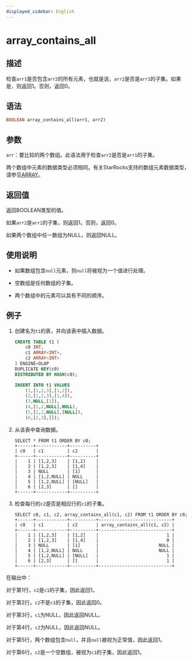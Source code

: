 ```yaml
---
displayed_sidebar: English
---
```


# array_contains_all

## 描述

检查`arr1`是否包含`arr2`的所有元素，也就是说，`arr2`是否是`arr1`的子集。如果是，则返回1。否则，返回0。

## 语法

~~~Haskell
BOOLEAN array_contains_all(arr1, arr2)
~~~

## 参数

`arr`：要比较的两个数组。此语法用于检查`arr2`是否是`arr1`的子集。

两个数组中元素的数据类型必须相同。有关StarRocks支持的数组元素数据类型，请参见[ARRAY](../../../sql-reference/sql-statements/data-types/Array.md)。

## 返回值

返回BOOLEAN类型的值。

如果`arr2`是`arr1`的子集，则返回1。否则，返回0。

如果两个数组中任一数组为NULL，则返回NULL。

## 使用说明

- 如果数组包含`null`元素，则`null`将被视为一个值进行处理。

- 空数组是任何数组的子集。

- 两个数组中的元素可以具有不同的顺序。

## 例子

1. 创建名为`t1`的表，并向该表中插入数据。

    ~~~SQL
    CREATE TABLE t1 (
        c0 INT,
        c1 ARRAY<INT>,
        c2 ARRAY<INT>
    ) ENGINE=OLAP
    DUPLICATE KEY(c0)
    DISTRIBUTED BY HASH(c0);

    INSERT INTO t1 VALUES
        (1,[1,2,3],[1,2]),
        (2,[1,2,3],[1,4]),
        (3,NULL,[1]),
        (4,[1,2,NULL],NULL),
        (5,[1,2,NULL],[NULL]),
        (6,[2,3],[]);
    ~~~

2. 从该表中查询数据。

    ~~~Plain
    SELECT * FROM t1 ORDER BY c0;
    +------+------------+----------+
    | c0   | c1         | c2       |
    +------+------------+----------+
    |    1 | [1,2,3]    | [1,2]    |
    |    2 | [1,2,3]    | [1,4]    |
    |    3 | NULL       | [1]      |
    |    4 | [1,2,NULL] | NULL     |
    |    5 | [1,2,NULL] | [NULL]   |
    |    6 | [2,3]      | []       |
    +------+------------+----------+
    ~~~

3. 检查每行的`c2`是否是相应行的`c1`的子集。

    ~~~Plaintext
    SELECT c0, c1, c2, array_contains_all(c1, c2) FROM t1 ORDER BY c0;
    +------+------------+----------+----------------------------+
    | c0   | c1         | c2       | array_contains_all(c1, c2) |
    +------+------------+----------+----------------------------+
    |    1 | [1,2,3]    | [1,2]    |                          1 |
    |    2 | [1,2,3]    | [1,4]    |                          0 |
    |    3 | NULL       | [1]      |                       NULL |
    |    4 | [1,2,NULL] | NULL     |                       NULL |
    |    5 | [1,2,NULL] | [NULL]   |                          1 |
    |    6 | [2,3]      | []       |                          1 |
    +------+------------+----------+----------------------------+
    ~~~

在输出中：

对于第1行，`c2`是`c1`的子集，因此返回1。

对于第2行，`c2`不是`c1`的子集，因此返回0。

对于第3行，`c1`为NULL，因此返回NULL。

对于第4行，`c2`为NULL，因此返回NULL。

对于第5行，两个数组包含`null`，并且`null`被视为正常值，因此返回1。

对于第6行，`c2`是一个空数组，被视为`c1`的子集，因此返回1。

